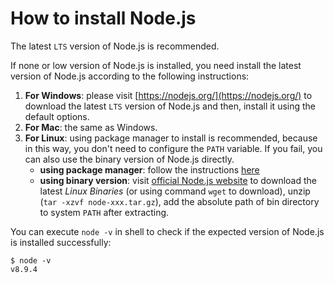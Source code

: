 # How to install Node.js

The latest `LTS` version of Node.js is recommended.

If none or low version of Node.js is installed, you need install the latest version of Node.js according to the following instructions:

1. **For Windows**: please visit [https://nodejs.org/](https://nodejs.org/) to download the latest `LTS` version of Node.js and then, install it using the default options.
2. **For Mac**: the same as Windows.
3. **For Linux**: using package manager to install is recommended, because in this way, you don't need to configure the `PATH` variable. If you fail, you can also use the binary version of Node.js directly.
   * **using package manager**: follow the instructions [here](https://nodejs.org/en/download/package-manager/)
   * **using binary version**: visit [official Node.js website](https://nodejs.org/en/download/) to download the latest _Linux Binaries_ \(or using command `wget` to download\), unzip \(`tar -xzvf node-xxx.tar.gz`\), add the absolute path of bin directory to system `PATH` after extracting.

You can execute `node -v` in shell to check if the expected version of Node.js is installed successfully:

```text
$ node -v
v8.9.4
```

